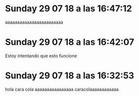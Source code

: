 
# Sunday 29  07 18 a las 16:47:12 
 aaaaaaaaaaaaaaaaaaaaaaaa

# Sunday 29  07 18 a las 16:42:07 
 Estoy intentando que esto funcione

# Sunday 29  07 18 a las 16:32:53 
 hola
cara
cola
aaaaaaaaaaaaaaaa caracolaaaaaaaaaaaa

